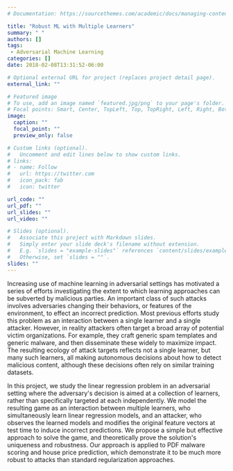 ```yaml
---
# Documentation: https://sourcethemes.com/academic/docs/managing-content/

title: "Robust ML with Multiple Learners"
summary: " "
authors: []
tags: 
 - Adversarial Machine Learning
categories: []
date: 2018-02-08T13:31:52-06:00

# Optional external URL for project (replaces project detail page).
external_link: ""

# Featured image
# To use, add an image named `featured.jpg/png` to your page's folder.
# Focal points: Smart, Center, TopLeft, Top, TopRight, Left, Right, BottomLeft, Bottom, BottomRight.
image:
  caption: ""
  focal_point: ""
  preview_only: false

# Custom links (optional).
#   Uncomment and edit lines below to show custom links.
# links:
# - name: Follow
#   url: https://twitter.com
#   icon_pack: fab
#   icon: twitter

url_code: ""
url_pdf: ""
url_slides: ""
url_video: ""

# Slides (optional).
#   Associate this project with Markdown slides.
#   Simply enter your slide deck's filename without extension.
#   E.g. `slides = "example-slides"` references `content/slides/example-slides.md`.
#   Otherwise, set `slides = ""`.
slides: ""
---
```


Increasing use of machine learning in adversarial settings has motivated a series of efforts investigating the extent to which learning approaches can be subverted by malicious parties. An important class of such attacks involves adversaries changing their behaviors, or features of the environment, to effect an incorrect prediction. Most previous efforts study this problem as an interaction between a single learner and a single attacker. However, in reality attackers often target a broad array of potential victim organizations. For example, they craft generic spam templates and generic malware, and then disseminate these widely to maximize impact. The resulting ecology of attack targets reflects not a single learner, but many such learners, all making autonomous decisions about how to detect malicious content, although these decisions often rely on similar training datasets.

In this project, we study the linear regression problem in an adversarial setting where the adversary's decision is aimed at a collection of learners, rather than specifically targeted at each independently. We model the resulting game as an interaction between multiple learners, who simultaneously learn linear regression models, and an attacker, who observes the learned models and modifies the original feature vectors at test time to induce incorrect predictions. We propose a simple but effective approach to solve the game, and theoretically prove the solution's uniqueness and robustness. Our approach is applied to PDF malware scoring and house price prediction, which demonstrate it to be much more robust to attacks than standard regularization approaches.
